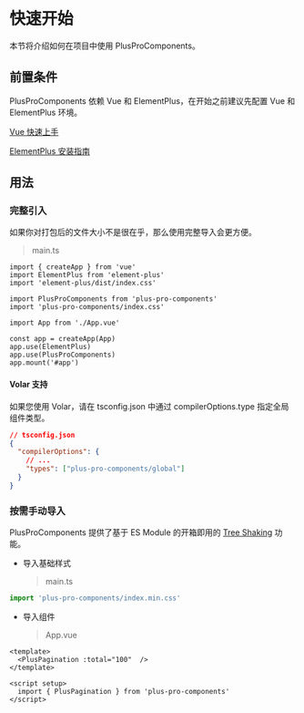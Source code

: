 # 快速开始

本节将介绍如何在项目中使用 PlusProComponents。

## 前置条件

PlusProComponents 依赖 Vue 和 ElementPlus，在开始之前建议先配置 Vue 和 ElementPlus 环境。

[Vue 快速上手](https://cn.vuejs.org/guide/quick-start.html#creating-a-vue-application)

[ElementPlus 安装指南](https://element.eleme.cn/#/zh-CN/component/quickstart)

## 用法

### 完整引入

如果你对打包后的文件大小不是很在乎，那么使用完整导入会更方便。

> main.ts

```typescript{5,6,12}
import { createApp } from 'vue'
import ElementPlus from 'element-plus'
import 'element-plus/dist/index.css'

import PlusProComponents from 'plus-pro-components'
import 'plus-pro-components/index.css'

import App from './App.vue'

const app = createApp(App)
app.use(ElementPlus)
app.use(PlusProComponents)
app.mount('#app')
```

#### Volar 支持

如果您使用 Volar，请在 tsconfig.json 中通过 compilerOptions.type 指定全局组件类型。

```json
// tsconfig.json
{
  "compilerOptions": {
    // ...
    "types": ["plus-pro-components/global"]
  }
}
```

### 按需手动导入

PlusProComponents 提供了基于 ES Module 的开箱即用的 [Tree Shaking](https://webpack.js.org/guides/tree-shaking/) 功能。

- 导入基础样式
  > main.ts

```ts
import 'plus-pro-components/index.min.css'
```

- 导入组件
  > App.vue

```html{2,6}
<template>
  <PlusPagination :total="100"  />
</template>

<script setup>
  import { PlusPagination } from 'plus-pro-components'
</script>
```

